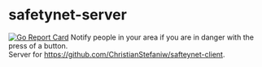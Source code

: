 # safetynet-server  
[![Go Report Card](https://goreportcard.com/badge/github.com/safetynetorg/safetynet-server)](https://goreportcard.com/report/github.com/safetynetorg/safetynet-server)
Notify people in your area if you are in danger with the press of a button.  
Server for https://github.com/ChristianStefaniw/safteynet-client. 
